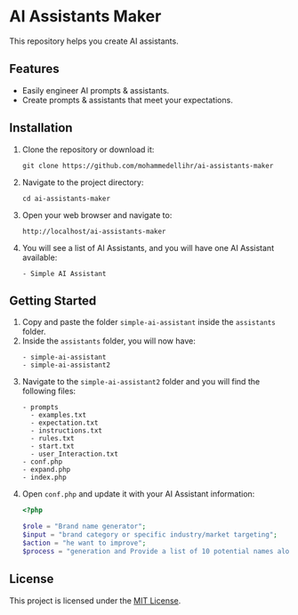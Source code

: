# AI Assistants Maker
This repository helps you create AI assistants.

## Features
- Easily engineer AI prompts & assistants.
- Create prompts & assistants that meet your expectations.

## Installation

1. Clone the repository or download it:
    ```shell
    git clone https://github.com/mohammedellihr/ai-assistants-maker
    ```
2. Navigate to the project directory:
    ```shell
    cd ai-assistants-maker
    ```
3. Open your web browser and navigate to:
    ```
    http://localhost/ai-assistants-maker
    ```
4. You will see a list of AI Assistants, and you will have one AI Assistant available:
    ```shell
    - Simple AI Assistant
    ```

## Getting Started

1. Copy and paste the folder `simple-ai-assistant` inside the `assistants` folder.
2. Inside the `assistants` folder, you will now have:
    ```shell
    - simple-ai-assistant
    - simple-ai-assistant2
    ```
3. Navigate to the `simple-ai-assistant2` folder and you will find the following files:
    ```shell
    - prompts
      - examples.txt
      - expectation.txt
      - instructions.txt
      - rules.txt
      - start.txt
      - user_Interaction.txt
    - conf.php
    - expand.php
    - index.php
    ```
4. Open `conf.php` and update it with your AI Assistant information:
    ```php
    <?php

    $role = "Brand name generator";
    $input = "brand category or specific industry/market targeting";
    $action = "he want to improve";
    $process = "generation and Provide a list of 10 potential names along with a brief explanation of why each one is suitable for this specific brand";
    ```
## License

This project is licensed under the [MIT License](LICENSE).